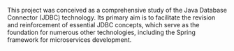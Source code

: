 This project was conceived as a comprehensive study of the Java Database Connector (JDBC) technology. Its primary aim is to facilitate the revision and reinforcement of essential JDBC concepts, which serve as the foundation for numerous other technologies, including the Spring framework for microservices development.
